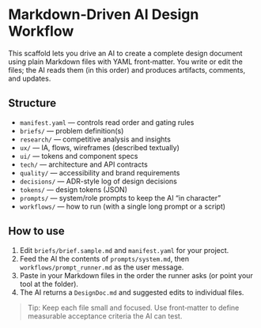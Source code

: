 # Markdown‑Driven AI Design Workflow

This scaffold lets you drive an AI to create a complete design document using plain Markdown files with YAML front‑matter. 
You write or edit the files; the AI reads them (in this order) and produces artifacts, comments, and updates.

## Structure
- `manifest.yaml` — controls read order and gating rules
- `briefs/` — problem definition(s)
- `research/` — competitive analysis and insights
- `ux/` — IA, flows, wireframes (described textually)
- `ui/` — tokens and component specs
- `tech/` — architecture and API contracts
- `quality/` — accessibility and brand requirements
- `decisions/` — ADR-style log of design decisions
- `tokens/` — design tokens (JSON)
- `prompts/` — system/role prompts to keep the AI “in character”
- `workflows/` — how to run (with a single long prompt or a script)

## How to use
1. Edit `briefs/brief.sample.md` and `manifest.yaml` for your project.
2. Feed the AI the contents of `prompts/system.md`, then `workflows/prompt_runner.md` as the user message.
3. Paste in your Markdown files in the order the runner asks (or point your tool at the folder).
4. The AI returns a `DesignDoc.md` and suggested edits to individual files.

> Tip: Keep each file small and focused. Use front‑matter to define measurable acceptance criteria the AI can test.
